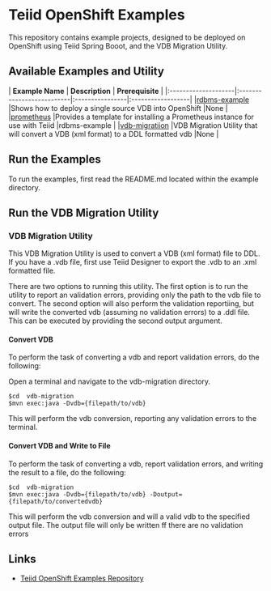 # Teiid OpenShift Examples

This repository contains example projects, designed to be deployed on OpenShift using Teiid Spring Booot, and the VDB Migration Utility.


## Available Examples and Utility

| **Example Name** | **Description** | **Prerequisite** |
|:--------------------|:--------------------------|:----------------|:------------------|
|[rdbms-example](rdbms-example) |Shows how to deploy a single source VDB into OpenShift  |None |
|[prometheus](prometheus) |Provides a template for installing a Prometheus instance for use with Teiid  |rdbms-example |
|[vdb-migratiion](vdb-migratiion) |VDB Migration Utility that will convert a VDB (xml format) to a DDL formatted vdb  |None |


## Run the Examples

To run the examples, first read the README.md located within the example directory.


## Run the VDB Migration Utility

### VDB Migration Utility

This VDB Migration Utility is used to convert a VDB (xml format) file to DDL.   If you have a .vdb file, first use Teiid Designer to export the .vdb to an .xml formatted file.

There are two options to running this utility.  The first option is to run the utility to report an validation errors, providing only the path to the vdb file to convert.  The second option will also perform the validation reportiing, but will write the converted vdb (assuming no validation errors) to a .ddl file.  This can be executed by providing the second output argument. 


#### Convert VDB

To perform the task of converting a vdb and report validation errors, do the following:

Open a terminal and navigate to the vdb-migration directory.

```
$cd  vdb-migration
$mvn exec:java -Dvdb={filepath/to/vdb}
```
This will perform the vdb conversion, reporting any validation errors to the terminal.


#### Convert VDB and Write to File

To perform the task of converting a vdb, report validation errors, and writing the result to a file, do the following:

```
$cd  vdb-migration
$mvn exec:java -Dvdb={filepath/to/vdb} -Doutput={filepath/to/convertedvdb}
```
This will perform the vdb conversion and will a valid vdb to the specified output file.  The output file will only be written ff there are no validation errors


## Links

* [Teiid OpenShift Examples Repository](https://github.com/teiid/teiid-openshift-examples)





